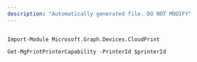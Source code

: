 ```yaml
---
description: "Automatically generated file. DO NOT MODIFY"
---
```


```powershellv1

Import-Module Microsoft.Graph.Devices.CloudPrint

Get-MgPrintPrinterCapability -PrinterId $printerId

```